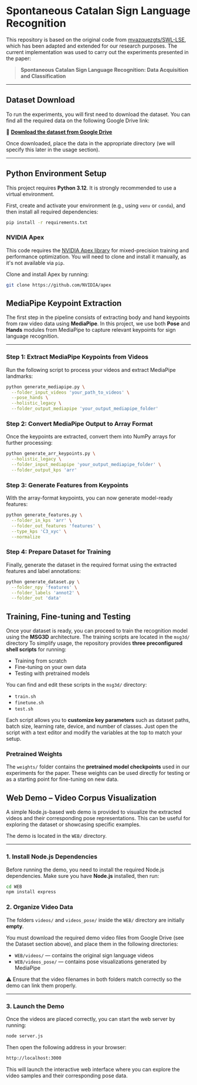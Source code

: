
# Spontaneous Catalan Sign Language Recognition

This repository is based on the original code from [mvazquezgts/SWL-LSE](https://github.com/mvazquezgts/SWL-LSE), which has been adapted and extended for our research purposes. The current implementation was used to carry out the experiments presented in the paper:

> **Spontaneous Catalan Sign Language Recognition: Data Acquisition and Classification**

---

## Dataset Download

To run the experiments, you will first need to download the dataset. You can find all the required data on the following Google Drive link:

🔗 **[Download the dataset from Google Drive]([https://drive.google.com/your_dataset_link_here](https://drive.google.com/drive/folders/1W2wk0zGJPSkYZonZ3JiuHcyA2jT8O0tg?usp=drive_link))**  


Once downloaded, place the data in the appropriate directory (we will specify this later in the usage section).

---

## Python Environment Setup

This project requires **Python 3.12**. It is strongly recommended to use a virtual environment.

First, create and activate your environment (e.g., using `venv` or `conda`), and then install all required dependencies:

```bash
pip install -r requirements.txt

```

### NVIDIA Apex 

This code requires the [NVIDIA Apex library](https://github.com/NVIDIA/apex) for mixed-precision training and performance optimization. You will need to clone and install it manually, as it's not available via `pip`.

Clone and install Apex by running:

```bash
git clone https://github.com/NVIDIA/apex

```

## MediaPipe Keypoint Extraction

The first step in the pipeline consists of extracting body and hand keypoints from raw video data using **MediaPipe**. In this project, we use both **Pose** and **Hands** modules from MediaPipe to capture relevant keypoints for sign language recognition.

---

### Step 1: Extract MediaPipe Keypoints from Videos

Run the following script to process your videos and extract MediaPipe landmarks:

```bash
python generate_mediapipe.py \
  --folder_input_videos 'your_path_to_videos' \
  --pose_hands \
  --holistic_legacy \
  --folder_output_mediapipe 'your_output_mediapipe_folder'
```
### Step 2: Convert MediaPipe Output to Array Format

Once the keypoints are extracted, convert them into NumPy arrays for further processing:

```bash
python generate_arr_keypoints.py \
  --holistic_legacy \
  --folder_input_mediapipe 'your_output_mediapipe_folder' \
  --folder_output_kps 'arr'
```

### Step 3: Generate Features from Keypoints

With the array-format keypoints, you can now generate model-ready features:

```bash
python generate_features.py \
  --folder_in_kps 'arr' \
  --folder_out_features 'features' \
  --type_kps 'C3_xyc' \
  --normalize
```

### Step 4: Prepare Dataset for Training

Finally, generate the dataset in the required format using the extracted features and label annotations:

```bash
python generate_dataset.py \
  --folder_npy 'features' \
  --folder_labels 'annot2' \
  --folder_out 'data'
```

## Training, Fine-tuning and Testing

Once your dataset is ready, you can proceed to train the recognition model using the **MSG3D** architecture. The training scripts are located in the `msg3d/` directory
To simplify usage, the repository provides **three preconfigured shell scripts** for running:

- Training from scratch
- Fine-tuning on your own data
- Testing with pretrained models

You can find and edit these scripts in the `msg3d/` directory:

- `train.sh`
- `finetune.sh`
- `test.sh`

Each script allows you to **customize key parameters** such as dataset paths, batch size, learning rate, device, and number of classes. Just open the script with a text editor and modify the variables at the top to match your setup.

### Pretrained Weights

The `weights/` folder contains the **pretrained model checkpoints** used in our experiments for the paper. These weights can be used directly for testing or as a starting point for fine-tuning on new data.


## Web Demo – Video Corpus Visualization

A simple Node.js-based web demo is provided to visualize the extracted videos and their corresponding pose representations. This can be useful for exploring the dataset or showcasing specific examples.

The demo is located in the `WEB/` directory.

---

###  1. Install Node.js Dependencies

Before running the demo, you need to install the required Node.js dependencies. Make sure you have **Node.js** installed, then run:

```bash
cd WEB
npm install express

```
### 2. Organize Video Data

The folders `videos/` and `videos_pose/` inside the `WEB/` directory are initially **empty**.

You must download the required demo video files from Google Drive (see the Dataset section above), and place them in the following directories:

- `WEB/videos/` — contains the original sign language videos  
- `WEB/videos_pose/` — contains pose visualizations generated by MediaPipe

⚠️ Ensure that the video filenames in both folders match correctly so the demo can link them properly.

---

### 3. Launch the Demo

Once the videos are placed correctly, you can start the web server by running:

```bash
node server.js
```
Then open the following address in your browser:

```bash
http://localhost:3000
```
This will launch the interactive web interface where you can explore the video samples and their corresponding pose data.



